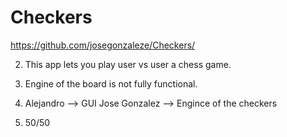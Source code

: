 # Checkers

https://github.com/josegonzaleze/Checkers/

2. This app lets you play user vs user a chess game.

3. Engine of the board is not fully functional.

4. Alejandro --> GUI
   Jose Gonzalez --> Engince of the checkers
   
5. 50/50

